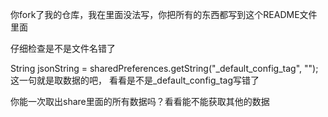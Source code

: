 你fork了我的仓库，我在里面没法写，你把所有的东西都写到这个README文件里面


仔细检查是不是文件名错了


String jsonString = sharedPreferences.getString("_default_config_tag", "");
这一句就是取数据的吧， 看看是不是_default_config_tag写错了

你能一次取出share里面的所有数据吗？看看能不能获取其他的数据

